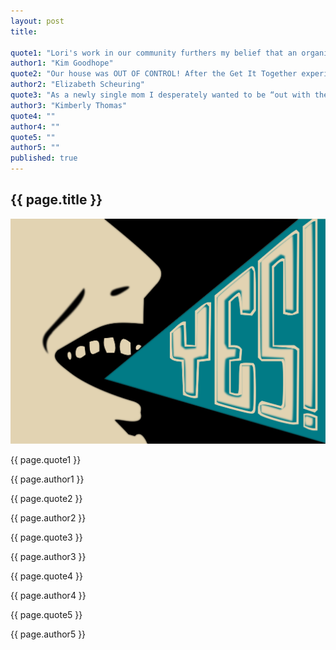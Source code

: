 ```yaml
---
layout: post
title:

quote1: "Lori's work in our community furthers my belief that an organized, calm, clean home is directly linked to kids doing well in class."
author1: "Kim Goodhope"
quote2: "Our house was OUT OF CONTROL! After the Get It Together experience my family is now able to focus on enjoying time together instead of spending countless hours picking up. You're absolutely the BEST!"
author2: "Elizabeth Scheuring"
quote3: "As a newly single mom I desperately wanted to be “out with the old”. Thanks to Lori, a huge weight has been lifted and it’s “on with new” beginnings."
author3: "Kimberly Thomas"
quote4: ""
author4: ""
quote5: ""
author5: ""
published: true
---
```


<section id="testamonials" class="testamonials content-section text-center">
  <div class="container-fluid">
    <div class="row">
      <div class="col-md-12">
          <h2>{{ page.title }}</h2>
      </div>
    </div>
      <div class="art row">
        <img src="../img/testamonials-yes.svg" class="img-responsive" alt="Responsive image">
        <span class="quotes">
          <p class="quote">{{ page.quote1 }}</p><p class="author">{{ page.author1 }}</p>
          <p class="quote">{{ page.quote2 }}</p><p class="author">{{ page.author2 }}</p>
          <p class="quote">{{ page.quote3 }}</p><p class="author">{{ page.author3 }}</p>
          <p class="quote">{{ page.quote4 }}</p><p class="author">{{ page.author4 }}</p>
          <p class="quote">{{ page.quote5 }}</p><p class="author">{{ page.author5 }}</p>
        </span>
      </div>
      <div class="row">
          <div class="col-sm-10 col-sm-offset-1 text-center">
              <a href="#about" class="btn btn-circle page-scroll">
                <i class="fa fa-angle-double-down animated"></i>
              </a>
          </div>
      </div>
  </div>
</section>
